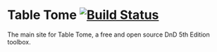 # Table Tome [![Build Status](https://travis-ci.org/table-tome/table-tome.svg?branch=master)](https://travis-ci.org/table-tome/table-tome)

The main site for Table Tome, a free and open source DnD 5th Edition toolbox.

